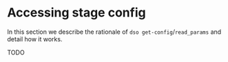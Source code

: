 # Accessing stage config

In this section we describe the rationale of `dso get-config`/`read_params` and detail how it works.

TODO
